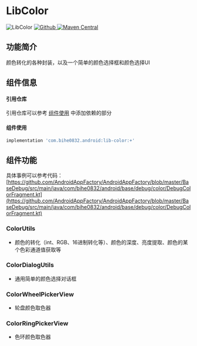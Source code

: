 # LibColor

![LibColor](https://img.shields.io/badge/AndroidAppFactory-LibColor-brightgreen)
[ ![Github](https://img.shields.io/badge/Github-LibColor-brightgreen?style=social) ](https://github.com/bihe0832/AndroidAppFactory/tree/master/LibColor)
[ ![Maven Central](https://img.shields.io/maven-central/v/com.bihe0832.android/lib-color) ](https://search.maven.org/artifact/com.bihe0832.android/lib-color)

## 功能简介

颜色转化的各种封装，以及一个简单的颜色选择框和颜色选择UI

## 组件信息

#### 引用仓库

引用仓库可以参考 [组件使用](./../start.md) 中添加依赖的部分

#### 组件使用

```groovy
implementation 'com.bihe0832.android:lib-color:+'
```

## 组件功能

具体事例可以参考代码：[https://github.com/AndroidAppFactory/AndroidAppFactory/blob/master/BaseDebug/src/main/java/com/bihe0832/android/base/debug/color/DebugColorFragment.kt](https://github.com/AndroidAppFactory/AndroidAppFactory/blob/master/BaseDebug/src/main/java/com/bihe0832/android/base/debug/color/DebugColorFragment.kt)

### ColorUtils

- 颜色的转化（int、RGB、16进制转化等）、颜色的深度、亮度提取、颜色的某个色彩通道值获取等

### ColorDialogUtils

- 通用简单的颜色选择对话框

### ColorWheelPickerView

- 轮盘颜色取色器

### ColorRingPickerView

- 色环颜色取色器
